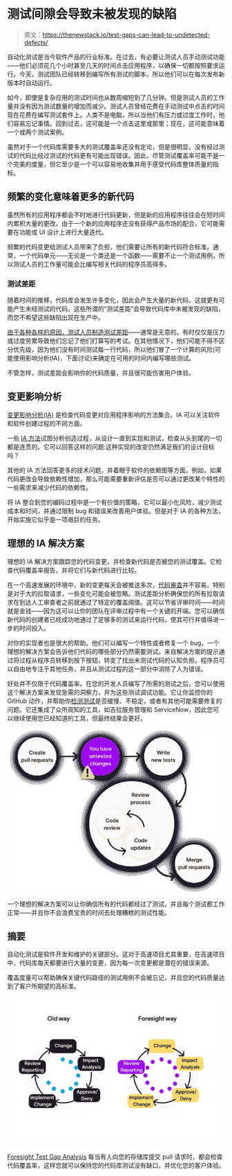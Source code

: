 # 测试间隙会导致未被发现的缺陷

> 原文：<https://thenewstack.io/test-gaps-can-lead-to-undetected-defects/>

自动化测试是当今软件产品的行业标准。在过去，有必要让测试人员手动测试功能——他们必须花几个小时甚至几天的时间点击应用程序，以确保一切都按照要求运行。今天，测试团队已经转移到编写所有测试的脚本，所以他们可以在每次发布新版本时自动运行。

如今，即使是复杂应用的测试时间也从数周缩短到了几分钟。但是测试人员的工作量并没有因为测试数量的增加而减少。测试人员曾经花费在手动测试中点击的时间现在花费在编写测试套件上。人类不是电脑，所以当他们有压力或过度工作时，他们容易忘记事情。回到过去，这可能是一个点击这里或那里；现在，这可能意味着一个或两个测试案例。

虽然对于一个代码库需要多大的测试覆盖率还没有定论，但是很明显，没有经过测试的代码比经过测试的代码更有可能出现错误。因此，尽管测试覆盖率可能不是一个完美的度量，但它至少是一个可以容易地收集并用于感受代码库整体质量的指标。

## 频繁的变化意味着更多的新代码

虽然所有的应用程序都会不时地进行代码更新，但是新的应用程序往往会在短时间内累积大量的更改。由于一个新的应用程序还没有获得产品市场的配合，它可能需要在功能或 UI 设计上进行大量迭代。

频繁的代码变更给测试人员带来了负担，他们需要让所有的新代码符合标准。通常，一个代码单元——无论是一个类还是一个函数——需要不止一个测试用例，所以测试人员的工作量可能会比编写相关代码的程序员高得多。

### 测试差距

随着时间的推移，代码库会发生许多变化，因此会产生大量的新代码，这就更有可能产生未经测试的代码。这些所谓的“测试差距”会导致代码库中未被发现的缺陷，而您不希望这些缺陷出现在生产中。

[由于各种各样的原因，测试人员制造测试差距](https://www.tudelft.nl/en/stories/articles/the-human-factor-in-software-testing-from-curse-to-blessing)——通常是无意的。有时仅仅是压力或过度劳累导致他们忘记了他们打算写的考试。在其他情况下，他们可能不得不区分优先级，因为他们没有时间测试每一行代码，所以他们冒了一个计算的风险(可能使用影响分析(IA)，下面讨论)来确定在可用的时间内编写哪些测试。

不管怎样，测试差距会影响你的代码质量，并且很可能伤害用户体验。

## 变更影响分析

[变更影响分析(IA)](https://ktern.com/article/what-is-sap-change-impact-analysis/) 是检查代码变更对应用程序影响的方法集合。IA 可以关注软件和软件创建过程的不同方面。

一些 [IA 方法](https://thenewstack.io/3-devsecops-practices-to-minimize-impact-of-the-next-log4shell/)试图分析创造过程，从设计一直到实现和测试，检查从头到尾的一切都是连贯的。它可以回答这样的问题:这种实现的改变仍然满足我们的设计目标吗？

其他的 IA 方法回答更多的技术问题，并着眼于软件的依赖图等方面。例如，如果代码更改会导致依赖性增加，那么可能需要重新评估是否可以通过更改某个特性的一些需求来减少代码的依赖性。

将 IA 整合到您的编码过程中是一个有价值的策略，它可以最小化风险，减少测试成本和时间，并通过限制 bug 和错误来改善用户体验。但是对于 IA 的各种方法，开始实施它似乎是一项艰巨的任务。

## 理想的 IA 解决方案

理想的 IA 解决方案跟踪您的代码变更，并检查新代码是否被您的测试覆盖。它检查代码覆盖率报告，并将它们与新代码进行比较。

在一个高速发展的环境中，新的变更每天会被推送多次，[代码审查](https://thenewstack.io/how-good-is-your-code-review-process/)并不容易。特别是对于大的拉取请求，一些变化可能会被忽略。测试差距分析确保您的所有拉取请求在到达人工审查者之前就通过了特定的覆盖阈值。这可以节省评审时间——时间就是金钱——因为这可以让你的团队在评审过程中有一个关键的开端。您可以确信新代码的创建者已经成功地通过了足够多的测试来运行代码，使其可行并值得进一步的时间投入。

对你的实现者也是很大的帮助。他们可以编写一个特性或者修复一个 bug，一个理想的解决方案会告诉他们代码的哪些部分仍然需要测试。来自解决方案的提示通过将过程从程序员转移到按下按钮，转变了找出未测试代码的认知负担。程序员可以自由地专注于其他任务，并且从测试过程的这一部分中消除了人为错误。

好处并不仅限于代码覆盖率。在您的开发人员编写了所需的测试之后，您可以使用这个解决方案来发现急需的洞察力，并为这些测试调试功能。它让你监控你的 GitHub 动作，并帮助你[检测测试](https://thenewstack.io/5-ways-trace-based-testing-matters-to-sres/)是否缓慢、不稳定，或者有其他可能需要修复的问题。它还集成了众所周知的工具，如吉拉服务管理和 ServiceNow，因此您可以继续使用您已经知道的工具，但最终结果会更好。

![](img/295bd5047ebcd18913b8e0e23ae9ef9c.png)

一个理想的解决方案可以让你确信所有的代码都经过了测试，并且每个测试都工作正常——并且你不会浪费宝贵的时间去处理糟糕的测试性能。

## 摘要

自动化测试是软件开发和维护的关键部分。这对于高速项目尤其重要，在高速项目中，代码库每天都要进行大量的变更，因为每一次变更都是潜在的错误来源。

覆盖度量可以帮助确保关键代码路径的测试用例不会被忘记，并且您的代码质量达到了客户所期望的高标准。

![](img/c00dcea5627685ba80201f1504502256.png)

[Foresight Test Gap Analysis](https://www.runforesight.com/change-impact-analysis) 每当有人向您的存储库提交 pull 请求时，都会检查代码覆盖率，这样您就可以保持您的代码库测试没有缺口，并优化您的客户体验。

<svg xmlns:xlink="http://www.w3.org/1999/xlink" viewBox="0 0 68 31" version="1.1"><title>Group</title> <desc>Created with Sketch.</desc></svg>